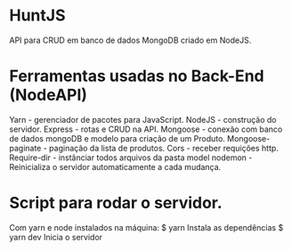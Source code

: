 # HuntJS
API para CRUD em banco de dados MongoDB criado em NodeJS.

# Ferramentas usadas no Back-End (NodeAPI)
Yarn - gerenciador de pacotes para JavaScript.
NodeJS - construção do servidor.
Express - rotas e CRUD na API.
Mongoose - conexão com banco de dados mongoDB e modelo para criação de um Produto.
Mongoose-paginate - paginação da lista de produtos. 
Cors - receber requições http.
Require-dir - instânciar todos arquivos da pasta model nodemon - Reinicializa o servidor automaticamente a cada mudança.

# Script para rodar o servidor.

Com yarn e node instalados na máquina:
$ yarn
Instala as dependências
$ yarn dev
Inicia o servidor

